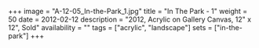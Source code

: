 +++
image = "A-12-05_In-the-Park_1.jpg"
title = "In The Park - 1"
weight = 50
date = 2012-02-12
description = "2012, Acrylic on Gallery Canvas, 12\" x 12\", Sold"
availability = ""
tags = ["acrylic", "landscape"]
sets = ["in-the-park"]
+++
